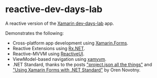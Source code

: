# reactive-dev-days-lab

A reactive version of the [Xamarin dev-days-lab](https://github.com/xamarin/dev-days-labs) app.

Demonstrates the following:

- Cross-platform app development using [Xamarin.Forms](https://www.xamarin.com/forms).
- Reactive Extensions using [Rx.NET](https://github.com/Reactive-Extensions/Rx.NET).
- Reactive-MVVM using [ReactiveUI](http://reactiveui.net/).
- ViewModel-based navigation using [xamvvm](https://github.com/xamvvm/xamvvm/wiki/ReactiveUI-in-unison-with-xamvvm).
- .NET Standard, thanks to the posts ["project.json all the things"](https://oren.codes/2016/02/08/project-json-all-the-things/) and ["Using Xamarin Forms with .NET Standard"](https://oren.codes/?s=xamarin+standard) by Oren Novotny.


